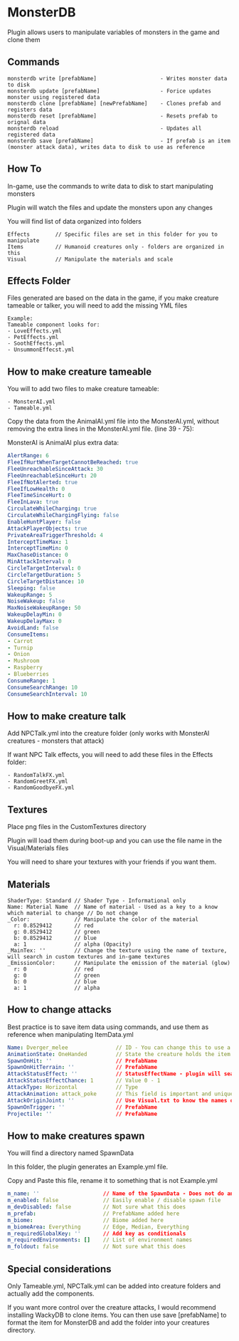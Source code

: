 # MonsterDB
Plugin allows users to manipulate variables of monsters in the game and clone them

## Commands
```
monsterdb write [prefabName]                    - Writes monster data to disk
monsterdb update [prefabName]                   - Forice updates monster using registered data
monsterdb clone [prefabName] [newPrefabName]    - Clones prefab and registers data
monsterdb reset [prefabName]                    - Resets prefab to orignal data
monsterdb reload                                - Updates all registered data
monsterdb save [prefabName]                     - If prefab is an item (monster attack data), writes data to disk to use as reference
```
## How To
In-game, use the commands to write data to disk to start manipulating monsters

Plugin will watch the files and update the monsters upon any changes

You will find list of data organized into folders
```
Effects        // Specific files are set in this folder for you to manipulate
Items          // Humanoid creatures only - folders are organized in this
Visual         // Manipulate the materials and scale
```

## Effects Folder
Files generated are based on the data in the game, if you make creature tameable or talker,
you will need to add the missing YML files
```
Example:
Tameable component looks for:
- LoveEffects.yml
- PetEffects.yml
- SoothEffects.yml
- UnsummonEffecst.yml
```

## How to make creature tameable
You will to add two files to make creature tameable:
```
- MonsterAI.yml
- Tameable.yml
```
Copy the data from the AnimalAI.yml file into the MonsterAI.yml, without removing the extra lines
in the MonsterAI.yml file. (line 39 - 75):

MonsterAI is AnimalAI plus extra data:
```yml
AlertRange: 6
FleeIfHurtWhenTargetCannotBeReached: true
FleeUnreachableSinceAttack: 30
FleeUnreachableSinceHurt: 20
FleeIfNotAlerted: true
FleeIfLowHealth: 0
FleeTimeSinceHurt: 0
FleeInLava: true
CirculateWhileCharging: true
CirculateWhileChargingFlying: false
EnableHuntPlayer: false
AttackPlayerObjects: true
PrivateAreaTriggerThreshold: 4
InterceptTimeMax: 1
InterceptTimeMin: 0
MaxChaseDistance: 0
MinAttackInterval: 0
CircleTargetInterval: 0
CircleTargetDuration: 5
CircleTargetDistance: 10
Sleeping: false
WakeupRange: 5
NoiseWakeup: false
MaxNoiseWakeupRange: 50
WakeupDelayMin: 0
WakeupDelayMax: 0
AvoidLand: false
ConsumeItems:
- Carrot
- Turnip
- Onion
- Mushroom
- Raspberry
- Blueberries
ConsumeRange: 1
ConsumeSearchRange: 10
ConsumeSearchInterval: 10
```

## How to make creature talk
Add NPCTalk.yml into the creature folder (only works with MonsterAI creatures - monsters that attack)

If want NPC Talk effects, you will need to add these files in the Effects folder:
```
- RandomTalkFX.yml
- RandomGreetFX.yml
- RandomGoodbyeFX.yml
```

## Textures
Place png files in the CustomTextures directory

Plugin will load them during boot-up and you can use the file name in the Visual/Materials files

You will need to share your textures with your friends if you want them.

## Materials
```
ShaderType: Standard // Shader Type - Informational only
Name: Material Name  // Name of material - Used as a key to a know which material to change // Do not change
_Color:              // Manipulate the color of the material
  r: 0.8529412       // red
  g: 0.8529412       // green
  b: 0.8529412       // blue
  a: 1               // alpha (Opacity)
_MainTex: ''         // Change the texture using the name of texture, will search in custom textures and in-game textures
_EmissionColor:      // Manipulate the emission of the material (glow)
  r: 0               // red
  g: 0               // green
  b: 0               // blue
  a: 1               // alpha
```

## How to change attacks
Best practice is to save item data using commands, and use them as reference when manipulating 
ItemData.yml

```yaml
Name: Dverger_melee               // ID - You can change this to use a different prefab, although items are quite specific
AnimationState: OneHanded         // State the creature holds the item
SpawnOnHit: ''                    // PrefabName
SpawnOnHitTerrain: ''             // PrefabName
AttackStatusEffect: ''            // StatusEffectName - plugin will search the ObjectDB StatusEffects library for a match
AttackStatusEffectChance: 1       // Value 0 - 1
AttackType: Horizontal            // Type 
AttackAnimation: attack_poke      // This field is important and unique to the creature - it is the key to the attack animation
AttackOriginJoint: ''             // Use Visual.txt to know the names of available joints
SpawnOnTrigger: ''                // PrefabName 
Projectile: ''                    // PrefabName
```

## How to make creatures spawn
You will find a directory named SpawnData

In this folder, the plugin generates an Example.yml file.

Copy and Paste this file, rename it to something that is not Example.yml
```yaml
m_name: ''                    // Name of the SpawnData - Does not do anything
m_enabled: false              // Easily enable / disable spawn file
m_devDisabled: false          // Not sure what this does
m_prefab:                     // PrefabName added here
m_biome:                      // Biome added here
m_biomeArea: Everything       // Edge, Median, Everything
m_requiredGlobalKey: ''       // Add key as conditionals
m_requiredEnvironments: []    // List of environment names
m_foldout: false              // Not sure what this does
```

## Special considerations
Only Tameable.yml, NPCTalk.yml can be added into creature folders and actually add the components.

If you want more control over the creature attacks, I would recommend installing WackyDB to clone 
items. You can then use save [prefabName] to format the item for MonsterDB and add the folder into
your creatures directory.

